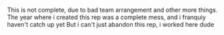 This is not complete, due to bad team arrangement and other more things.
The year where i created this rep was a complete mess, and i franquiy haven't catch up yet
But i can't just abandon this rep, i worked here dude
